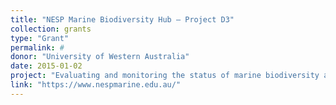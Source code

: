 ```yaml
---
title: "NESP Marine Biodiversity Hub – Project D3"
collection: grants
type: "Grant"
permalink: #
donor: "University of Western Australia"
date: 2015-01-02
project: "Evaluating and monitoring the status of marine biodiversity assets on the continental shelf."
link: "https://www.nespmarine.edu.au/"
---
```

